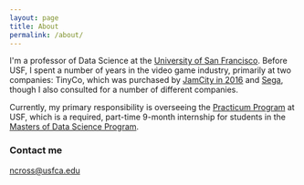 ```yaml
---
layout: page
title: About
permalink: /about/
---
```


I'm a professor of Data Science at the [University of San Francisco](https://www.usfca.edu/faculty/nicholas-ross "My USF Homepage"). Before USF, I spent a number of years in the video game industry, primarily at two companies: TinyCo, which was purchased by [JamCity in 2016](https://www.jamcity.com/why-were-buying-tinyco/) and [Sega](https://www.sega.com/), though I also consulted for a number of different companies.

Currently, my primary responsibility is overseeing the [Practicum Program](https://www.usfca.edu/arts-sciences/graduate-programs/data-science/practicums) at USF, which is a required, part-time 9-month internship for students in the [Masters of Data Science Program](https://www.usfca.edu/arts-sciences/graduate-programs/data-science).

### Contact me

[ncross@usfca.edu](mailto:ncross@usfca.edu)
